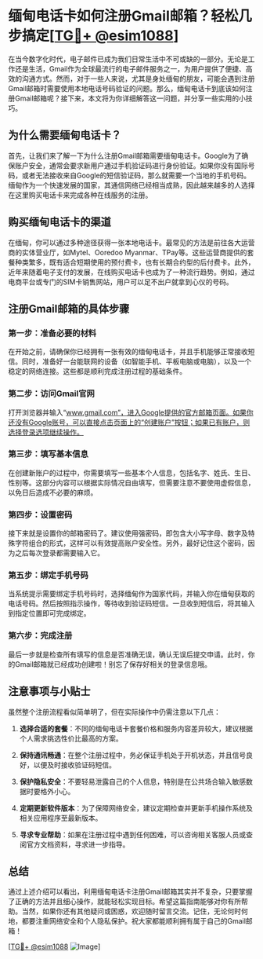 # 缅甸电话卡如何注册Gmail邮箱？轻松几步搞定[[TG💪+ @esim1088](https://t.me/s/esim1088)]

在当今数字化时代，电子邮件已成为我们日常生活中不可或缺的一部分。无论是工作还是生活，Gmail作为全球最流行的电子邮件服务之一，为用户提供了便捷、高效的沟通方式。然而，对于一些人来说，尤其是身处缅甸的朋友，可能会遇到注册Gmail邮箱时需要使用本地电话号码验证的问题。那么，缅甸电话卡到底该如何注册Gmail邮箱呢？接下来，本文将为你详细解答这一问题，并分享一些实用的小技巧。

## 为什么需要缅甸电话卡？

首先，让我们来了解一下为什么注册Gmail邮箱需要缅甸电话卡。Google为了确保账户安全，通常会要求新用户通过手机验证码进行身份验证。如果你没有国际号码，或者无法接收来自Google的短信验证码，那么就需要一个当地的手机号码。缅甸作为一个快速发展的国家，其通信网络已经相当成熟，因此越来越多的人选择在这里购买电话卡来完成各种在线服务的注册。

## 购买缅甸电话卡的渠道

在缅甸，你可以通过多种途径获得一张本地电话卡。最常见的方法是前往各大运营商的实体营业厅，如Mytel、Ooredoo Myanmar、TPay等。这些运营商提供的套餐种类繁多，既有适合短期使用的预付费卡，也有长期合约型的后付费卡。此外，近年来随着电子支付的发展，在线购买电话卡也成为了一种流行趋势。例如，通过电商平台或专门的SIM卡销售网站，用户可以足不出户就拿到心仪的号码。

## 注册Gmail邮箱的具体步骤

### 第一步：准备必要的材料
在开始之前，请确保你已经拥有一张有效的缅甸电话卡，并且手机能够正常接收短信。同时，准备好一台能联网的设备（如智能手机、平板电脑或电脑），以及一个稳定的网络连接。这些都是顺利完成注册过程的基础条件。

### 第二步：访问Gmail官网
打开浏览器并输入“www.gmail.com”，进入Google提供的官方邮箱页面。如果你还没有Google账号，可以直接点击页面上的“创建账户”按钮；如果已有账户，则选择登录选项继续操作。

### 第三步：填写基本信息
在创建新账户的过程中，你需要填写一些基本个人信息，包括名字、姓氏、生日、性别等。这部分内容可以根据实际情况自由填写，但需要注意不要使用虚假信息，以免日后造成不必要的麻烦。

### 第四步：设置密码
接下来就是设置你的邮箱密码了。建议使用强密码，即包含大小写字母、数字及特殊字符组合的形式，这样可以有效提高账户安全性。另外，最好记住这个密码，因为之后每次登录都需要输入它。

### 第五步：绑定手机号码
当系统提示需要绑定手机号码时，选择缅甸作为国家代码，并输入你在缅甸获取的电话号码。然后按照指示操作，等待收到验证码短信。一旦收到短信后，将其输入到指定位置即可完成绑定。

### 第六步：完成注册
最后一步就是检查所有填写的信息是否准确无误，确认无误后提交申请。此时，你的Gmail邮箱就已经成功创建啦！别忘了保存好相关的登录信息哦。

## 注意事项与小贴士

虽然整个注册流程看似简单明了，但在实际操作中仍需注意以下几点：

1. **选择合适的套餐**：不同的缅甸电话卡套餐价格和服务内容差异较大，建议根据个人需求挑选性价比最高的方案。
   
2. **保持通讯畅通**：在整个注册过程中，务必保证手机处于开机状态，并且信号良好，以便及时接收验证码短信。
   
3. **保护隐私安全**：不要轻易泄露自己的个人信息，特别是在公共场合输入敏感数据时要格外小心。

4. **定期更新软件版本**：为了保障网络安全，建议定期检查并更新手机操作系统及相关应用程序至最新版本。

5. **寻求专业帮助**：如果在注册过程中遇到任何困难，可以咨询相关客服人员或查阅官方文档资料，寻求进一步指导。

## 总结

通过上述介绍可以看出，利用缅甸电话卡注册Gmail邮箱其实并不复杂，只要掌握了正确的方法并且细心操作，就能轻松实现目标。希望这篇指南能够对你有所帮助。当然，如果你还有其他疑问或困惑，欢迎随时留言交流。记住，无论何时何地，都要注重网络安全和个人隐私保护。祝大家都能顺利拥有属于自己的Gmail邮箱！

[[TG💪+ @esim1088](https://t.me/s/esim1088) ![Image](https://i.postimg.cc/4NQfJmqS/Snipaste-2025-05-13-00-14-12.png)]
